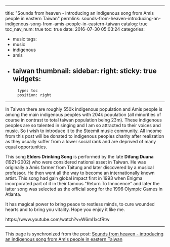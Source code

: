 
---
title: "Sounds from heaven - introducing an indigenous song from Amis people in eastern Taiwan"
permlink: sounds-from-heaven-introducing-an-indigenous-song-from-amis-people-in-eastern-taiwan
catalog: true
toc_nav_num: true
toc: true
date: 2016-07-30 05:03:24
categories:
- music
tags:
- music
- indigenous
- amis
- taiwan
thumbnail: 
sidebar:
    right:
        sticky: true
widgets:
    -
        type: toc
        position: right
---


<p>In Taiwan there are roughly 550k indigenous population and Amis people is among the main indigenous peoples with 204k population (all minorities of course in contrast to total taiwan population being 23m). These indigenous peoples are so talented in singing and I am so attracted to their voices and music. So i wish to introduce it to the Steemit music community. All income from this post will be donated to indigenous peoples charity after realization as they usually suffer from a lower social rank and are deprived of many equal opportunities. </p>
<p>This song <strong>Elders Drinking Song</strong> is performed by the late <strong>Difang Duana</strong> (1921-2002) who were considered national asset in Taiwan. He was originally a Amis farmer from Taitung and later discovered by a musical professor. He then went all the way to become an internationally known artist. This song had gain global impact first in 1993 when Enigma incorporated part of it in their famous &quot;Return To Innocence&quot; and later the latter song was selected as the official song for the 1996 Olympic Games in Atlanta.</p>
<p>It has magical power to bring peace to restless minds, to cure wounded hearts and to bring you vitality. Hope you enjoy it like me. </p>
<p>https://www.youtube.com/watch?v=W6mI1xcfRtw</p>

- - -

This page is synchronized from the post: [Sounds from heaven - introducing an indigenous song from Amis people in eastern Taiwan](https://steemit.com/@deanliu/sounds-from-heaven-introducing-an-indigenous-song-from-amis-people-in-eastern-taiwan)
